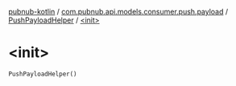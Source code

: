 [pubnub-kotlin](../../index.md) / [com.pubnub.api.models.consumer.push.payload](../index.md) / [PushPayloadHelper](index.md) / [&lt;init&gt;](./-init-.md)

# &lt;init&gt;

`PushPayloadHelper()`